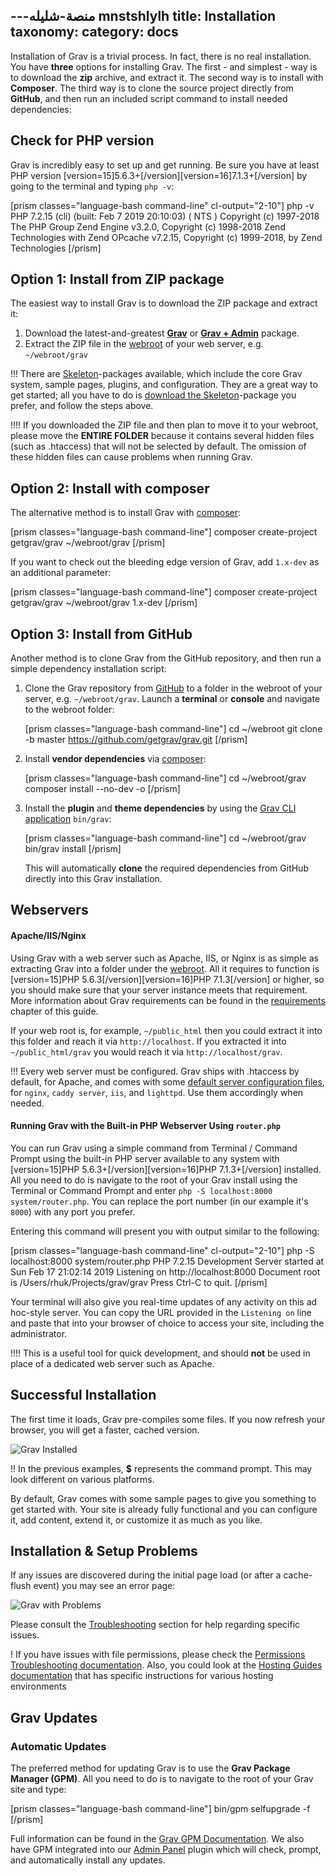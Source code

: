 ---منصة-شليله 
mnstshlylh
title: Installation
taxonomy:
    category: docs
---

Installation of Grav is a trivial process. In fact, there is no real installation. You have **three** options for installing Grav. The first - and simplest - way is to download the **zip** archive, and extract it. The second way is to install with **Composer**. The third way is to clone the source project directly from **GitHub**, and then run an included script command to install needed dependencies:

## Check for PHP version

Grav is incredibly easy to set up and get running. Be sure you have at least PHP version [version=15]5.6.3+[/version][version=16]7.1.3+[/version] by going to the terminal and typing `php -v`:

[prism classes="language-bash command-line" cl-output="2-10"]
php -v
PHP 7.2.15 (cli) (built: Feb  7 2019 20:10:03) ( NTS )
Copyright (c) 1997-2018 The PHP Group
Zend Engine v3.2.0, Copyright (c) 1998-2018 Zend Technologies
    with Zend OPcache v7.2.15, Copyright (c) 1999-2018, by Zend Technologies
[/prism]


## Option 1: Install from ZIP package

The easiest way to install Grav is to download the ZIP package and extract it:

1. Download the latest-and-greatest **[Grav](https://getgrav.org/download/core/grav/latest)** or **[Grav + Admin](https://getgrav.org/download/core/grav-admin/latest)** package.
2. Extract the ZIP file in the [webroot](https://www.wordnik.com/words/webroot) of your web server, e.g. `~/webroot/grav`

!!! There are [Skeleton](https://getgrav.org/downloads/skeletons)-packages available, which include the core Grav system, sample pages, plugins, and configuration. They are a great way to get started; all you have to do is [download the Skeleton](https://getgrav.org/downloads/skeletons)-package you prefer, and follow the steps above.

!!!! If you downloaded the ZIP file and then plan to move it to your webroot, please move the **ENTIRE FOLDER** because it contains several hidden files (such as .htaccess) that will not be selected by default. The omission of these hidden files can cause problems when running Grav.


## Option 2: Install with composer

The alternative method is to install Grav with [composer](https://getcomposer.org/doc/00-intro.md#installation-linux-unix-osx):

[prism classes="language-bash command-line"]
composer create-project getgrav/grav ~/webroot/grav
[/prism]

If you want to check out the bleeding edge version of Grav, add `1.x-dev` as an additional parameter:

[prism classes="language-bash command-line"]
composer create-project getgrav/grav ~/webroot/grav 1.x-dev
[/prism]

## Option 3: Install from GitHub

Another method is to clone Grav from the GitHub repository, and then run a simple dependency installation script:

1. Clone the Grav repository from [GitHub](https://github.com/getgrav/grav) to a folder in the webroot of your server, e.g. `~/webroot/grav`. Launch a **terminal** or **console** and navigate to the webroot folder:

   [prism classes="language-bash command-line"]
   cd ~/webroot
   git clone -b master https://github.com/getgrav/grav.git
   [/prism]

2. Install **vendor dependencies** via [composer](https://getcomposer.org/doc/00-intro.md#installation-linux-unix-osx):

   [prism classes="language-bash command-line"]
   cd ~/webroot/grav
   composer install --no-dev -o
   [/prism]

3. Install the **plugin** and **theme dependencies** by using the [Grav CLI application](../../advanced/grav-cli) `bin/grav`:

   [prism classes="language-bash command-line"]
   cd ~/webroot/grav
   bin/grav install
   [/prism]

   This will automatically **clone** the required dependencies from GitHub directly into this Grav installation.

## Webservers

#### Apache/IIS/Nginx

Using Grav with a web server such as Apache, IIS, or Nginx is as simple as extracting Grav into a folder under the [webroot](https://www.wordnik.com/words/webroot). All it requires to function is [version=15]PHP 5.6.3[/version][version=16]PHP 7.1.3[/version] or higher, so you should make sure that your server instance meets that requirement. More information about Grav requirements can be found in the [requirements](../requirements) chapter of this guide.

If your web root is, for example, `~/public_html` then you could extract it into this folder and reach it via `http://localhost`. If you extracted it into `~/public_html/grav` you would reach it via `http://localhost/grav`.

!!! Every web server must be configured. Grav ships with .htaccess by default, for Apache, and comes with some [default server configuration files](https://github.com/getgrav/grav/tree/master/webserver-configs), for `nginx`, `caddy server`, `iis`, and `lighttpd`. Use them accordingly when needed.

#### Running Grav with the Built-in PHP Webserver Using `router.php`

You can run Grav using a simple command from Terminal / Command Prompt using the built-in PHP server available to any system with [version=15]PHP 5.6.3+[/version][version=16]PHP 7.1.3+[/version] installed. All you need to do is navigate to the root of your Grav install using the Terminal or Command Prompt and enter `php -S localhost:8000 system/router.php`. You can replace the port number (in our example it's `8000`) with any port you prefer.

Entering this command will present you with output similar to the following:

[prism classes="language-bash command-line" cl-output="2-10"]
php -S localhost:8000 system/router.php
PHP 7.2.15 Development Server started at Sun Feb 17 21:02:14 2019
Listening on http://localhost:8000
Document root is /Users/rhuk/Projects/grav/grav
Press Ctrl-C to quit.
[/prism]

Your terminal will also give you real-time updates of any activity on this ad hoc-style server. You can copy the URL provided in the `Listening on` line and paste that into your browser of choice to access your site, including the administrator.

!!!! This is a useful tool for quick development, and should **not** be used in place of a dedicated web server such as Apache.

## Successful Installation

The first time it loads, Grav pre-compiles some files. If you now refresh your browser, you will get a faster, cached version.

![Grav Installed](install.png)

!! In the previous examples, **$** represents the command prompt. This may look different on various platforms.

By default, Grav comes with some sample pages to give you something to get started with. Your site is already fully functional and you can configure it, add content, extend it, or customize it as much as you like.

## Installation & Setup Problems

If any issues are discovered during the initial page load (or after a cache-flush event) you may see an error page:

![Grav with Problems](problems.png)

Please consult the [Troubleshooting](../../troubleshooting) section for help regarding specific issues.

! If you have issues with file permissions, please check the [Permissions Troubleshooting documentation](/troubleshooting/permissions). Also, you could look at the [Hosting Guides documentation](/webservers-hosting) that has specific instructions for various hosting environments

## Grav Updates

### Automatic Updates

The preferred method for updating Grav is to use the **Grav Package Manager (GPM)**. All you need to do  is to navigate to the root of your Grav site and type:

[prism classes="language-bash command-line"]
bin/gpm selfupgrade -f
[/prism]

Full information can be found in the [Grav GPM Documentation](../../advanced/grav-gpm). We also have GPM integrated into our [Admin Panel](../../admin-panel) plugin which will check, prompt, and automatically install any updates.
